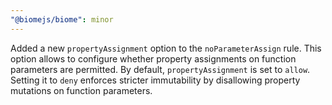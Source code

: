 ```yaml
---
"@biomejs/biome": minor
---
```


Added a new `propertyAssignment` option to the `noParameterAssign` rule.
This option allows to configure whether property assignments on function parameters are permitted.
By default, `propertyAssignment` is set to `allow`.
Setting it to `deny` enforces stricter immutability by disallowing property mutations on function parameters.
